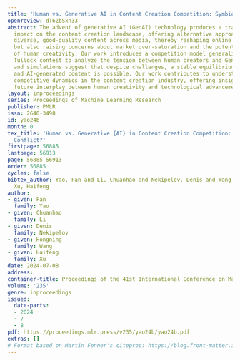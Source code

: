 ```yaml
---
title: 'Human vs. Generative AI in Content Creation Competition: Symbiosis or Conflict?'
openreview: dT6ZbSxh33
abstract: The advent of generative AI (GenAI) technology produces a transformative
  impact on the content creation landscape, offering alternative approaches to produce
  diverse, good-quality content across media, thereby reshaping online ecosystems
  but also raising concerns about market over-saturation and the potential marginalization
  of human creativity. Our work introduces a competition model generalized from the
  Tullock contest to analyze the tension between human creators and GenAI. Our theory
  and simulations suggest that despite challenges, a stable equilibrium between human
  and AI-generated content is possible. Our work contributes to understanding the
  competitive dynamics in the content creation industry, offering insights into the
  future interplay between human creativity and technological advancements in GenAI.
layout: inproceedings
series: Proceedings of Machine Learning Research
publisher: PMLR
issn: 2640-3498
id: yao24b
month: 0
tex_title: 'Human vs. Generative {AI} in Content Creation Competition: Symbiosis or
  Conflict?'
firstpage: 56885
lastpage: 56913
page: 56885-56913
order: 56885
cycles: false
bibtex_author: Yao, Fan and Li, Chuanhao and Nekipelov, Denis and Wang, Hongning and
  Xu, Haifeng
author:
- given: Fan
  family: Yao
- given: Chuanhao
  family: Li
- given: Denis
  family: Nekipelov
- given: Hongning
  family: Wang
- given: Haifeng
  family: Xu
date: 2024-07-08
address:
container-title: Proceedings of the 41st International Conference on Machine Learning
volume: '235'
genre: inproceedings
issued:
  date-parts:
  - 2024
  - 7
  - 8
pdf: https://proceedings.mlr.press/v235/yao24b/yao24b.pdf
extras: []
# Format based on Martin Fenner's citeproc: https://blog.front-matter.io/posts/citeproc-yaml-for-bibliographies/
---
```

